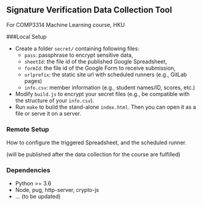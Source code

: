 ## Signature Verification Data Collection Tool

For COMP3314 Machine Learning course, HKU



###Local Setup

- Create a folder `secret/` containing following files:
  + `pass`: passphrase to encrypt sensitive data,
  + `sheetId`: the file id of the published Google Spreadsheet,
  + `formId`: the file id of the Google Form to receive submission,
  + `urlprefix`: the static site url with scheduled runners (e.g., GitLab pages)
  + `info.csv`: member information (e.g., student names/ID, scores, etc.)
- Modify `build.js` to encrypt your secret files (e.g., be compatible with the structure of your `info.csv`).
- Run `make` to build the stand-alone `index.html`. Then you can open it as a file or serve it on a server.



### Remote Setup

How to configure the triggered Spreadsheet, and the scheduled runner.

(will be published after the data collection for the course are fulfilled)



### Dependencies

+ Python >= 3.6
+ Node, pug, http-server, crypto-js
+ … (to be updated)